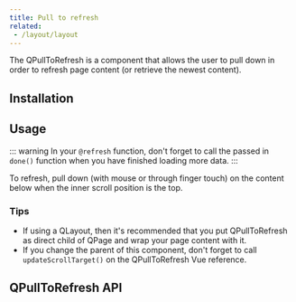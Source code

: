 ```yaml
---
title: Pull to refresh
related:
 - /layout/layout
---
```


The QPullToRefresh is a component that allows the user to pull down in order to refresh page content (or retrieve the newest content).

## Installation
<doc-installation components="QPullToRefresh" />

## Usage

::: warning
In your `@refresh` function, don't forget to call the passed in `done()` function when you have finished loading more data.
:::

To refresh, pull down (with mouse or through finger touch) on the content below when the inner scroll position is the top.

<doc-example title="Basic" file="QPullToRefresh/Basic" />

<doc-example title="Custom icon" file="QPullToRefresh/Icon" />

### Tips
* If using a QLayout, then it's recommended that you put QPullToRefresh as direct child of QPage and wrap your page content with it.
* If you change the parent of this component, don't forget to call `updateScrollTarget()` on the QPullToRefresh Vue reference.

## QPullToRefresh API
<doc-api file="QPullToRefresh" />
